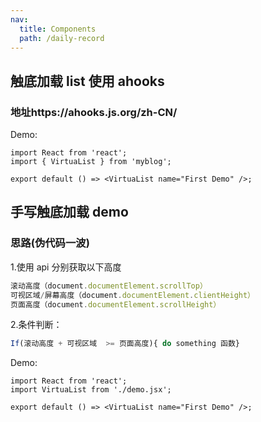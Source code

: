 ```yaml
---
nav:
  title: Components
  path: /daily-record
---
```


## 触底加载 list 使用 ahooks

### 地址https://ahooks.js.org/zh-CN/

Demo:

```tsx
import React from 'react';
import { VirtuaList } from 'myblog';

export default () => <VirtuaList name="First Demo" />;
```

## 手写触底加载 demo

### 思路(伪代码一波)

1.使用 api 分别获取以下高度

```js
滚动高度（document.documentElement.scrollTop）
可视区域/屏幕高度（document.documentElement.clientHeight）
页面高度（document.documentElement.scrollHeight）
```

2.条件判断：

```js
If(滚动高度 + 可视区域  >= 页面高度){ do something 函数}
```

Demo:

```tsx
import React from 'react';
import VirtuaList from './demo.jsx';

export default () => <VirtuaList name="First Demo" />;
```
